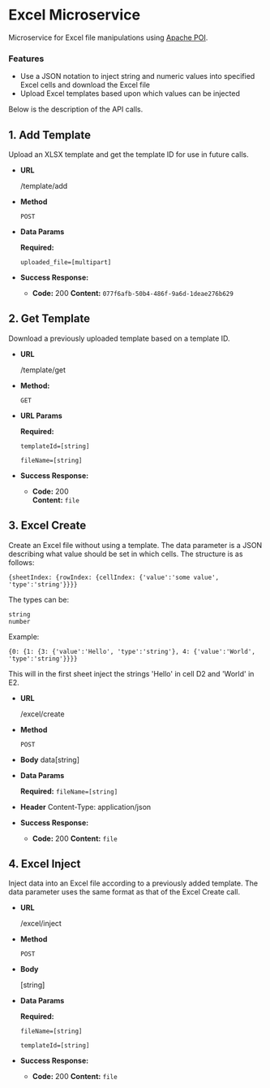 # Excel Microservice
Microservice for Excel file manipulations using [Apache POI](https://poi.apache.org/).

### Features
- Use a JSON notation to inject string and numeric values into specified Excel cells and download the Excel file
- Upload Excel templates based upon which values can be injected

Below is the description of the API calls.
 

**1. Add Template**
----
  Upload an XLSX template and get the template ID for use in future calls.

* **URL**

  /template/add

* **Method**

  `POST`
  
*  **Data Params**

   **Required:**
 
   `uploaded_file=[multipart]`

* **Success Response:**

  * **Code:** 200 
    **Content:** `077f6afb-50b4-486f-9a6d-1deae276b629`


**2. Get Template**
----
  Download a previously uploaded template based on a template ID.

* **URL**

  /template/get

* **Method:**

  `GET`
  
*  **URL Params**

   **Required:**
 
   `templateId=[string]`

   `fileName=[string]`


* **Success Response:**

  * **Code:** 200 <br />
    **Content:** `file`


**3. Excel Create**
----
  Create an Excel file without using a template.
  The data parameter is a JSON describing what value should be set in which cells.
  The structure is as follows:
  ```
  {sheetIndex: {rowIndex: {cellIndex: {'value':'some value', 'type':'string'}}}}
  ```
  
  The types can be:
  ```
  string
  number
  ```
  
  Example:
  ```
  {0: {1: {3: {'value':'Hello', 'type':'string'}, 4: {'value':'World', 'type':'string'}}}}
  ```
  
  This will in the first sheet inject the strings 'Hello' in cell D2 and 'World' in E2. 

* **URL**

  /excel/create

* **Method**

  `POST`
  
* **Body**
  data[string]
  
*  **Data Params**

   **Required:**
   `fileName=[string]`
   
 * **Header**
   Content-Type: application/json

* **Success Response:**

  * **Code:** 200 
    **Content:** `file`
 

**4. Excel Inject**
----
  Inject data into an Excel file according to a previously added template.
  The data parameter uses the same format as that of the Excel Create call.

* **URL**

  /excel/inject

* **Method**

  `POST`
  
* **Body**

  [string]
  
*  **Data Params**

   **Required:**

   `fileName=[string]`
 
   `templateId=[string]`


* **Success Response:**

  * **Code:** 200
    **Content:** `file`
 

